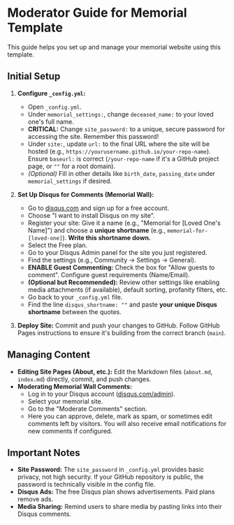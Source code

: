 # Moderator Guide for Memorial Template

This guide helps you set up and manage your memorial website using this template.

## Initial Setup

1.  **Configure `_config.yml`:**
    * Open `_config.yml`.
    * Under `memorial_settings:`, change `deceased_name:` to your loved one's full name.
    * **CRITICAL:** Change `site_password:` to a unique, secure password for accessing the site. Remember this password!
    * Under `site:`, update `url:` to the final URL where the site will be hosted (e.g., `https://yourusername.github.io/your-repo-name`). Ensure `baseurl:` is correct (`/your-repo-name` if it's a GitHub project page, or `""` for a root domain).
    * *(Optional)* Fill in other details like `birth_date`, `passing_date` under `memorial_settings` if desired.

2.  **Set Up Disqus for Comments (Memorial Wall):**
    * Go to [disqus.com](https://disqus.com) and sign up for a free account.
    * Choose "I want to install Disqus on my site".
    * Register your site: Give it a name (e.g., "Memorial for [Loved One's Name]") and choose a **unique shortname** (e.g., `memorial-for-[loved-one]`). **Write this shortname down.**
    * Select the Free plan.
    * Go to your Disqus Admin panel for the site you just registered.
    * Find the settings (e.g., Community -> Settings -> General).
    * **ENABLE Guest Commenting:** Check the box for "Allow guests to comment". Configure guest requirements (Name/Email).
    * **(Optional but Recommended):** Review other settings like enabling media attachments (if available), default sorting, profanity filters, etc.
    * Go back to your `_config.yml` file.
    * Find the line `disqus_shortname: ""` and paste **your unique Disqus shortname** between the quotes.

3.  **Deploy Site:** Commit and push your changes to GitHub. Follow GitHub Pages instructions to ensure it's building from the correct branch (`main`).

## Managing Content

* **Editing Site Pages (About, etc.):** Edit the Markdown files (`about.md`, `index.md`) directly, commit, and push changes.
* **Moderating Memorial Wall Comments:**
    * Log in to your Disqus account ([disqus.com/admin](https://disqus.com/admin)).
    * Select your memorial site.
    * Go to the "Moderate Comments" section.
    * Here you can approve, delete, mark as spam, or sometimes edit comments left by visitors. You will also receive email notifications for new comments if configured.

## Important Notes

* **Site Password:** The `site_password` in `_config.yml` provides basic privacy, not high security. If your GitHub repository is public, the password is technically visible in the config file.
* **Disqus Ads:** The free Disqus plan shows advertisements. Paid plans remove ads.
* **Media Sharing:** Remind users to share media by pasting links into their Disqus comments.
